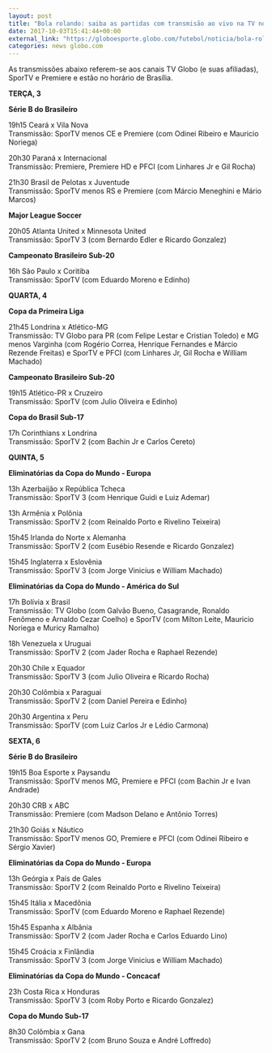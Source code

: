 ```yaml
---
layout: post
title: "Bola rolando: saiba as partidas com transmisão ao vivo na TV no meio de semana"
date: 2017-10-03T15:41:44+00:00
external_link: "https://globoesporte.globo.com/futebol/noticia/bola-rolando-saiba-as-partidas-com-transmissao-ao-vivo-na-tv-no-meio-de-semana.ghtml"
categories: news globo.com
---
```

 
 
 

 
 
 
 

As transmissões abaixo referem-se aos canais TV Globo (e suas afiliadas), SporTV e Premiere e estão no horário de Brasília.

 
 
 

**TERÇA, 3**

 
 
 

**Série B do Brasileiro**

 
 
 

19h15 Ceará x Vila Nova  
Transmissão: SporTV menos CE e Premiere (com Odinei Ribeiro e Mauricio Noriega)

 
 
 

20h30 Paraná x Internacional  
Transmissão: Premiere, Premiere HD e PFCI (com Linhares Jr e Gil Rocha)

 
 
 

21h30 Brasil de Pelotas x Juventude  
Transmissão: SporTV menos RS e Premiere (com Márcio Meneghini e Mário Marcos)

 
 
 

**Major League Soccer**

 
 
 

20h05 Atlanta United x Minnesota United  
Transmissão: SporTV 3 (com Bernardo Edler e Ricardo Gonzalez)

 
 
 

**Campeonato Brasileiro Sub-20**

 
 
 

16h São Paulo x Coritiba  
Transmissão: SporTV (com Eduardo Moreno e Edinho)

 
 
 

**QUARTA, 4**

 
 
 

**Copa da Primeira Liga**

 
 
 

21h45 Londrina x Atlético-MG  
Transmissão: TV Globo para PR (com Felipe Lestar e Cristian Toledo) e MG menos Varginha (com Rogério Correa, Henrique Fernandes e Márcio Rezende Freitas) e SporTV e PFCI (com Linhares Jr, Gil Rocha e William Machado)

 
 
 

**Campeonato Brasileiro Sub-20**

 
 
 

19h15 Atlético-PR x Cruzeiro  
Transmissão: SporTV (com Julio Oliveira e Edinho)

 
 
 

**Copa do Brasil Sub-17**

 
 
 

17h Corinthians x Londrina  
Transmissão: SporTV 2 (com Bachin Jr e Carlos Cereto)

 
 
 

**QUINTA, 5**

 
 
 

**Eliminatórias da Copa do Mundo - Europa**

 
 
 

13h Azerbaijão x República Tcheca  
Transmissão: SporTV 3 (com Henrique Guidi e Luiz Ademar)

 
 
 

13h Armênia x Polônia  
Transmissão: SporTV 2 (com Reinaldo Porto e Rivelino Teixeira)

 
 
 

15h45 Irlanda do Norte x Alemanha  
Transmissão: SporTV 2 (com Eusébio Resende e Ricardo Gonzalez)

 
 
 

15h45 Inglaterra x Eslovênia  
Transmissão: SporTV 3 (com Jorge Vinicius e William Machado)

 
 
 

**Eliminatórias da Copa do Mundo - América do Sul**

 
 
 

17h Bolívia x Brasil  
Transmissão: TV Globo (com Galvão Bueno, Casagrande, Ronaldo Fenômeno e Arnaldo Cezar Coelho) e SporTV (com Milton Leite, Mauricio Noriega e Muricy Ramalho)

 
 
 

18h Venezuela x Uruguai  
Transmissão: SporTV 2 (com Jader Rocha e Raphael Rezende)

 
 
 

20h30 Chile x Equador  
Transmissão: SporTV 3 (com Julio Oliveira e Ricardo Rocha)

 
 
 

20h30 Colômbia x Paraguai  
Transmissão: SporTV 2 (com Daniel Pereira e Edinho)

 
 
 

 
 
 

20h30 Argentina x Peru  
Transmissão: SporTV (com Luiz Carlos Jr e Lédio Carmona)

 
 
 

**SEXTA, 6**

 
 
 

**Série B do Brasileiro**

 
 
 

19h15 Boa Esporte x Paysandu  
Transmissão: SporTV menos MG, Premiere e PFCI (com Bachin Jr e Ivan Andrade)

 
 
 

20h30 CRB x ABC  
Transmissão: Premiere (com Madson Delano e Antônio Torres)

 
 
 

21h30 Goiás x Náutico  
Transmissão: SporTV menos GO, Premiere e PFCI (com Odinei Ribeiro e Sérgio Xavier)

 
 
 

**Eliminatórias da Copa do Mundo - Europa**

 
 
 

13h Geórgia x País de Gales  
Transmissão: SporTV 2 (com Reinaldo Porto e Rivelino Teixeira)

 
 
 

15h45 Itália x Macedônia  
Transmissão: SporTV (com Eduardo Moreno e Raphael Rezende)

 
 
 

15h45 Espanha x Albânia  
Transmissão: SporTV 2 (com Jader Rocha e Carlos Eduardo Lino)

 
 
 

15h45 Croácia x Finlândia  
Transmissão: SporTV 3 (com Jorge Vinicius e William Machado)

 
 
 

**Eliminatórias da Copa do Mundo - Concacaf**

 
 
 

23h Costa Rica x Honduras  
Transmissão: SporTV 3 (com Roby Porto e Ricardo Gonzalez)

 
 
 

**Copa do Mundo Sub-17**

 
 
 

8h30 Colômbia x Gana  
Transmissão: SporTV 2 (com Bruno Souza e André Loffredo)

 
 
